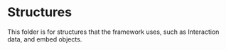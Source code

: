 # Structures

This folder is for structures that the framework uses, such as Interaction data, and embed objects.